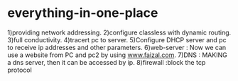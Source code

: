# everything-in-one-place
1)providing network addressing. 
2)configure classless with dynamic routing. 
3)full conductivity. 
4)tracert pc to server.
5)Configure DHCP server and pc to receive ip addresses and other parameters. 
6)web-server : Now we can use a website from PC and pc2 by using www.faizal.com. 
7)DNS : MAKING a dns server, then it can be accessed by ip.
8)firewall :block the tcp protocol
